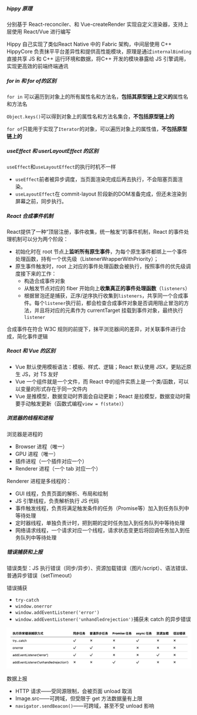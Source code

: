 ##### hippy 原理

分别基于 React-reconciler、和 Vue-createRender 实现自定义渲染器，支持上层使用 React/Vue 进行编写

Hippy 自己实现了类似React Native 中的 Fabric 架构，中间层使用 C++ HippyCore 负责抹平平台差异性和提供高性能模块，原理是通过`internalBinding`直接共享 JS 和 C++ 运行环境和数据，将C++ 开发的模块暴露给 JS 引擎调用，实现更高效的前端终端通讯


##### for in 和 for of的区别

`for in` 可以遍历到对象上的所有属性名和方法名，**包括其原型链上定义的**属性名和方法名

`Object.keys()`可以得到对象上的属性名和方法名集合，**不包括原型链上的**

`for of`只能用于实现了`Iterator`的对象，可以遍历对象上的属性值，**不包括原型链上的**

##### useEffect 和 userLayoutEffect 的区别

`useEffect`和`useLayoutEffect`的执行时机不一样

- `useEffect`前者被异步调度，当页面渲染完成后再去执行，不会阻塞页面渲染。
- `useLayoutEffect`在 commit-layout 阶段新的DOM准备完成，但还未渲染到屏幕之前，同步执行。

##### React 合成事件机制

React提供了一种“顶层注册，事件收集，统一触发”的事件机制，React 的事件处理机制可以分为两个阶段：

- 初始化时在 root 节点上**监听所有原生事件**，为每个原生事件都绑上一个事件处理函数，持有一个优先级（ListenerWrapperWithPriority）；
- 原生事件触发时，root 上对应的事件处理函数会被执行，按照事件的优先级调度接下来的工作：
  - 构造合成事件对象
  - 从触发节点对应的 fiber 开始向上**收集真正的事件处理函数**（`listeners`）
  - 根据冒泡还是捕获，正序/逆序执行收集到`listeners`，共享同一个合成事件。每个`listener`执行前，都会检查合成事件对象是否调用阻止冒泡的方法，并且将对应的元素作为 currentTarget 挂载到事件对象，最终执行`listener`

合成事件在符合 W3C 规则的前提下，抹平浏览器间的差异，对关联事件进行合成，简化事件逻辑

##### React 和 Vue 的区别

- Vue 默认使用模板语法：模板、样式、逻辑；React 默认使用 JSX，更贴近原生 JS，对 TS 友好
- Vue 一个组件就是一个文件，而 React 中的组件实质上是一个类/函数，可以以变量的形式存在于同一文件内
- Vue 是推模型，数据变动时界面会自动更新；React 是拉模型，数据变动时需要手动触发更新（函数式编程`view = f(state)`）

##### 浏览器的线程和进程

浏览器是进程的

- Browser 进程（唯一）
- GPU 进程（唯一）
- 插件进程（一个插件对应一个）
- Renderer 进程（一个 tab 对应一个）

Renderer 进程是多线程的：

- GUI 线程，负责页面的解析、布局和绘制
- JS 引擎线程，负责解析执行 JS 代码
- 事件触发线程，负责将满足触发条件的任务（Promise等）加入到任务队列中等待处理
- 定时器线程，单独负责计时，把到期的定时任务加入到任务队列中等待处理
- 网络请求线程，一个请求对应一个线程，请求状态变更后将回调任务加入到任务队列中等待处理

##### 错误捕获和上报

错误类型：JS 执行错误（同步/异步）、资源加载错误（图片/script）、语法错误、普通异步错误（setTimeout）

错误捕获

- `try-catch`
- `window.onerror`
- `window.addEventListener('error')`
- `window.addEventListener('unhandledrejection')`捕获未 catch 的异步错误

![img](exp0.assets/v2-9e5ae1919c008d706f50bd5307aa065c_1440w.jpg)

数据上报

- HTTP 请求——受同源限制，会被页面 unload 取消
- Image.src——可跨域，但受限于 get 方法数据量有上限
- `navigator.sendBeacon()`——可跨域，甚至不受 unload 影响